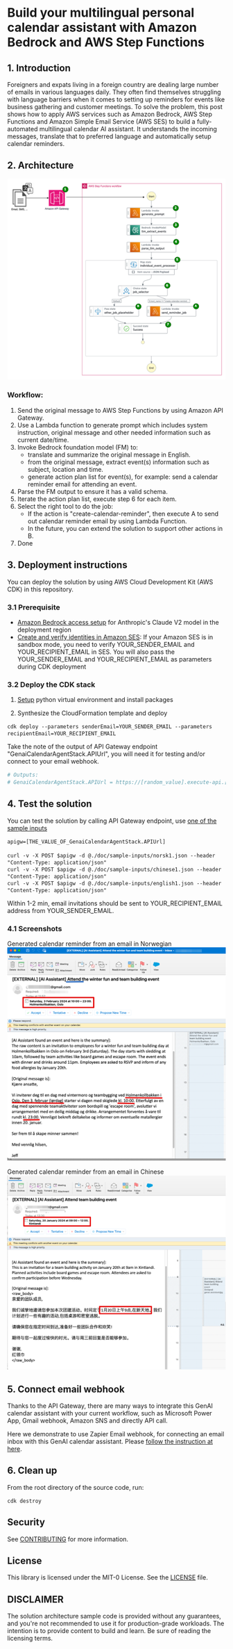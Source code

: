 
# Build your multilingual personal calendar assistant with Amazon Bedrock and AWS Step Functions

## 1. Introduction
Foreigners and expats living in a foreign country are dealing large number of emails in various languages daily. They often find themselves struggling with language barriers when it comes to setting up reminders for events like business gathering and customer meetings. To solve the problem, this post shows how to apply AWS services such as Amazon Bedrock, AWS Step Functions and Amazon Simple Email Service (AWS SES) to build a fully-automated multilingual calendar AI assistant. It understands the incoming messages, translate that to preferred language and automatically setup calendar reminders.  

## 2. Architecture
![Architecture](./doc/architecture.png)

### Workflow:
1. Send the original message to AWS Step Functions by using Amazon API Gateway.
2. Use a Lambda function to generate prompt which includes system instruction, original message and other needed information such as current date/time.
3. Invoke Bedrock foundation model (FM) to:
    - translate and summarize the original message in English. 
    - from the original message, extract event(s) information such as subject, location and time.
    - generate action plan list for event(s), for example: send a calendar reminder email for attending an event.
4. Parse the FM output to ensure it has a valid schema.
5. Iterate the action plan list, execute step 6 for each item.
6. Select the right tool to do the job:
    - If the action is "create-calendar-reminder", then execute A to send out calendar reminder email by using Lambda Function.
    - In the future, you can extend the solution to support other actions in B.
7. Done

## 3. Deployment instructions
You can deploy the solution by using AWS Cloud Development Kit (AWS CDK) in this repository.

### 3.1 Prerequisite
- [Amazon Bedrock access setup](https://docs.aws.amazon.com/bedrock/latest/userguide/model-access.html) for Anthropic's Claude V2 model in the deployment region
- [Create and verify identities in Amazon SES](https://docs.aws.amazon.com/ses/latest/dg/creating-identities.html): If your Amazon SES is in sandbox mode, you need to verify YOUR_SENDER_EMAIL and YOUR_RECIPIENT_EMAIL in SES. You will also pass the YOUR_SENDER_EMAIL and YOUR_RECIPIENT_EMAIL as parameters during CDK deployment

### 3.2 Deploy the CDK stack

1. [Setup](cdk-readme.md) python virtual environment and install packages

2. Synthesize the CloudFormation template and deploy
```
cdk deploy --parameters senderEmail=YOUR_SENDER_EMAIL --parameters recipientEmail=YOUR_RECIPIENT_EMAIL
```
Take the note of the output of API Gateway endpoint "GenaiCalendarAgentStack.APIUrl", you will need it for testing and/or connect to your email webhook.
```bash
# Outputs:
# GenaiCalendarAgentStack.APIUrl = https://[random_value].execute-api.[region].amazonaws.com/prod/
```

## 4. Test the solution 
You can test the solution by calling API Gateway endpoint, use [one of the sample inputs](./doc/sample-inputs/chinese1.json)

```
apigw=[THE_VALUE_OF_GenaiCalendarAgentStack.APIUrl]

curl -v -X POST $apigw -d @./doc/sample-inputs/norsk1.json --header "Content-Type: application/json"
curl -v -X POST $apigw -d @./doc/sample-inputs/chinese1.json --header "Content-Type: application/json"
curl -v -X POST $apigw -d @./doc/sample-inputs/english1.json --header "Content-Type: application/json"
```

Within 1-2 min, email invitations should be sent to YOUR_RECIPIENT_EMAIL address from YOUR_SENDER_EMAIL. 

### 4.1 Screenshots
Generated calendar reminder from an email in Norwegian
![Norwegian](./doc/screenshot-norsk.png)

Generated calendar reminder from an email in Chinese
![Chinese](./doc/screenshot-chinese.png)

## 5. Connect email webhook
Thanks to the API Gateway, there are many ways to integrate this GenAI calendar assistant with your current workflow, such as Microsoft Power App, Gmail webhook, Amazon SNS and directly API call. 

Here we demonstrate to use Zapier Email webhook, for connecting an email inbox with this GenAI calendar assistant. Please [follow the instruction at here](./doc/zapier-setup/readme.md).


## 6. Clean up
From the root directory of the source code, run:
```
cdk destroy
```

## Security

See [CONTRIBUTING](CONTRIBUTING.md#security-issue-notifications) for more information.

## License

This library is licensed under the MIT-0 License. See the [LICENSE](LICENSE.md) file.

## DISCLAIMER

The solution architecture sample code is provided without any guarantees, and you're not recommended to use it for production-grade workloads. The intention is to provide content to build and learn. Be sure of reading the licensing terms.